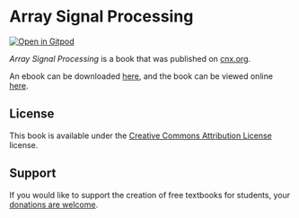 # Array Signal Processing

[![Open in Gitpod](https://gitpod.io/button/open-in-gitpod.svg)](https://gitpod.io/from-referrer/)

_Array Signal Processing_ is a book that was published on [cnx.org](https://cnx.org/).

An ebook can be downloaded [here](https://github.com/cnx-user-books/cnxbook-array-signal-processing/releases/latest), and the book can be viewed online [here](https://github.com/cnx-user-books/cnxbook-array-signal-processing/releases/latest).

## License
This book is available under the [Creative Commons Attribution License](./LICENSE) license.

## Support
If you would like to support the creation of free textbooks for students, your [donations are welcome](https://riceconnect.rice.edu/donation/support-openstax-banner).
